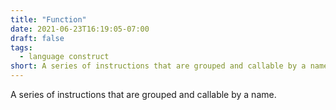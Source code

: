 ```yaml
---
title: "Function"
date: 2021-06-23T16:19:05-07:00
draft: false
tags:
  - language construct
short: A series of instructions that are grouped and callable by a name.
---
```


A series of instructions that are grouped and callable by a name.
